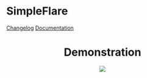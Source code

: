 # SimpleFlare
[Changelog](CHANGELOG.md)
[Documentation](https://synthranger.github.io/SimpleFlare/)
<!--moonwave-hide-before-this-line-->
<div align="center"> 
<h1>Demonstration</h1>
<img src="https://synthranger.github.io/SimpleFlare/Demo.gif"></img>
</div>
